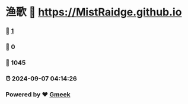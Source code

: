 # 渔歌 :link: https://MistRaidge.github.io 
### :page_facing_up: [1](https://MistRaidge.github.io/tag.html) 
### :speech_balloon: 0 
### :hibiscus: 1045 
### :alarm_clock: 2024-09-07 04:14:26 
### Powered by :heart: [Gmeek](https://github.com/Meekdai/Gmeek)
